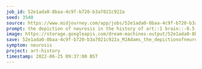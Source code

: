 ```yaml
---
job_id: 52e1ada0-8baa-4c9f-b720-b3a7021c922a
seed: 3540
source: https://www.midjourney.com/app/jobs/52e1ada0-8baa-4c9f-b720-b3a7021c922a/
prompt: the depiction of neurosis in the history of art::1 brain::-0.5
image: https://storage.googleapis.com/dream-machines-output/52e1ada0-8baa-4c9f-b720-b3a7021c922a/0_0.png
save: 52e1ada0-8baa-4c9f-b720-b3a7021c922a_MJAdams_the_depictionofneurosisinthehistoryofart
symptom: neurosis
project: art-history
timestamp: 2022-06-25 09:37:00 BST
---
```

